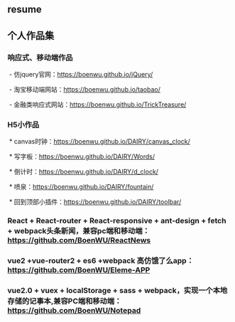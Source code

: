 ## resume

## 个人作品集

### 响应式、移动端作品

  - 仿jquery官网：https://boenwu.github.io/jQuery/
  
  - 淘宝移动端网站：https://boenwu.github.io/taobao/
  
  - 金融类响应式网站：https://boenwu.github.io/TrickTreasure/
  
### H5小作品

  * canvas时钟：https://boenwu.github.io/DAIRY/canvas_clock/

  * 写字板：https://boenwu.github.io/DAIRY/Words/
  
  * 倒计时：https://boenwu.github.io/DAIRY/d_clock/
  
  * 喷泉：https://boenwu.github.io/DAIRY/fountain/
  
  * 回到顶部小插件：https://boenwu.github.io/DAIRY/toolbar/

### React + React-router + React-responsive + ant-design + fetch + webpack头条新闻，兼容pc端和移动端：https://github.com/BoenWU/ReactNews

### vue2 +vue-router2 + es6 +webpack 高仿饿了么app：https://github.com/BoenWU/Eleme-APP

### vue2.0 + vuex + localStorage + sass + webpack，实现一个本地存储的记事本,兼容PC端和移动端：https://github.com/BoenWU/Notepad
